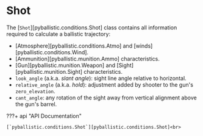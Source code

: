 # Shot

The [`Shot`][pyballistic.conditions.Shot] class contains all information required to calculate a ballistic trajectory:

- [Atmosphere][pyballistic.conditions.Atmo] and [winds][pyballistic.conditions.Wind].
- [Ammunition][pyballistic.munition.Ammo] characteristics.
- [Gun][pyballistic.munition.Weapon] and [Sight][pyballistic.munition.Sight] characteristics.
- `look_angle` (a.k.a. _slant angle_): sight line angle relative to horizontal.
- `relative_angle` (a.k.a. _hold_): adjustment added by shooter to the gun's `zero_elevation`.
- `cant_angle`: any rotation of the sight away from vertical alignment above the gun's barrel.

???+ api "API Documentation"

    [`pyballistic.conditions.Shot`][pyballistic.conditions.Shot]<br>
